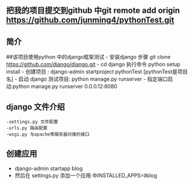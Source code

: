 ﻿## 把我的项目提交到github 中git remote add origin https://github.com/junming4/pythonTest.git
## 简介
##该项目使用python 中的django框架测试
    - 安装django 步骤 git clone https://github.com/django/django.git
    - cd django 执行命令 python setup install
    - 创建项目 :  django-admin startproject pythonTest [pythonTest是项目名]
    - 启动 django 测试项目: python manage.py runserver
    - 指定端口启动:python manage.py runserver 0.0.0.12:8080
## django 文件介绍
    -settings.py 文件配置
    -urls.py 路由配置
    -wsgi.py 与apache等服务器对接的接口

## 创建应用
   - django-admin startapp blog
   - 然后在 settings.py 添加一个应用 中INSTALLED_APPS=》blog


    